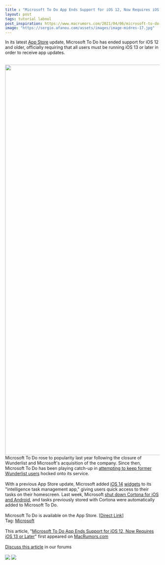 ```yaml
---
title : "Microsoft To Do App Ends Support for iOS 12, Now Requires iOS 13 or Later"
layout: post
tags: tutorial labnol
post_inspiration: https://www.macrumors.com/2021/04/06/microsoft-to-do-ends-support-ios-12-older/
image: "https://sergio.afanou.com/assets/images/image-midres-17.jpg"
---
```


In its latest <a href="https://www.macrumors.com/guide/app-store/">App Store</a> update, Microsoft To Do has ended support for iOS 12 and older, officially requiring that all users must be running iOS 13 or later in order to receive app updates.
<br/>

<br/>
<img src="https://images.macrumors.com/article-new/2021/04/microsoft-to-do-feature.jpg" alt="" width="2250" height="1266" class="alignnone size-full wp-image-792619" />
<br/>
Microsoft To Do rose to popularity last year following the closure of Wunderlist and Microsoft's acquisition of the company. Since then, Microsoft To Do has been playing catch-up in <a href="https://www.macrumors.com/2019/09/10/microsoft-to-do-app-lures-wunderlist-fans/">attempting to keep former Wunderlist users</a> hocked onto its service.
<br/>

<br/>
With a previous &zwnj;App Store&zwnj; update, Microsoft added <a href="https://www.macrumors.com/roundup/ios-14/">iOS 14</a> <a href="https://www.macrumors.com/guide/home-screen/">widgets</a> to its "intelligence task management app," giving users quick access to their tasks on their homescreen. Last week, Microsoft <a href="https://www.macrumors.com/2021/03/31/microsoft-shuts-down-cortana-app-ios-android/">shut down Cortona for iOS and Android</a>, and tasks previously stored with Cortona were automatically added to Microsoft To Do.
<br/>

<br/>
Microsoft To Do is available on the &zwnj;App Store&zwnj;. [<a href="https://apps.apple.com/us/app/-/id1212616790">Direct Link</a>]<div class="linkback">Tag: <a href="https://www.macrumors.com/guide/microsoft/">Microsoft</a></div><br/>This article, &quot;<a href="https://www.macrumors.com/2021/04/06/microsoft-to-do-ends-support-ios-12-older/">Microsoft To Do App Ends Support for iOS 12, Now Requires iOS 13 or Later</a>&quot; first appeared on <a href="https://www.macrumors.com">MacRumors.com</a><br/><br/><a href="https://forums.macrumors.com/threads/microsoft-to-do-app-ends-support-for-ios-12-now-requires-ios-13-or-later.2290762/">Discuss this article</a> in our forums<br/><br/><div class="feedflare">
<a href="http://feeds.macrumors.com/~ff/MacRumors-All?a=42idem43z9o:txe7eUJMrfI:6W8y8wAjSf4"><img src="http://feeds.feedburner.com/~ff/MacRumors-All?d=6W8y8wAjSf4" border="0"></img></a> <a href="http://feeds.macrumors.com/~ff/MacRumors-All?a=42idem43z9o:txe7eUJMrfI:qj6IDK7rITs"><img src="http://feeds.feedburner.com/~ff/MacRumors-All?d=qj6IDK7rITs" border="0"></img></a>
</div><img src="http://feeds.feedburner.com/~r/MacRumors-All/~4/42idem43z9o" height="1" width="1" alt=""/>